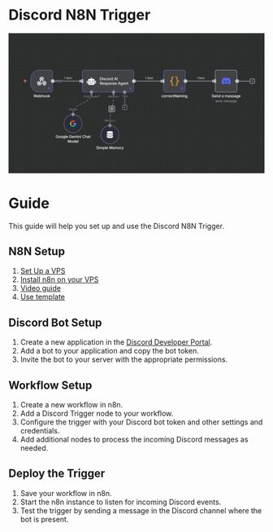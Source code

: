 # Discord N8N Trigger
![alt text](images/project.png)

# Guide
This guide will help you set up and use the Discord N8N Trigger.

## N8N Setup

1. [Set Up a VPS](https://youtu.be/F-9KWQByeU0?si=idrEg3JvuCxr23Pd)
2. [Install n8n on your VPS](https://docs.n8n.io/getting-started/installation/)
3. [Video guide](https://youtu.be/ONgECvZNI3o?si=n_-jegtGBtzs9BZB)
4. [Use template](https://n8n.io/workflows/3456-automated-discord-chatbot-for-chat-interaction-in-channel-using-gemini-20-flash/)

## Discord Bot Setup

1. Create a new application in the [Discord Developer Portal](https://discord.com/developers/applications).
2. Add a bot to your application and copy the bot token.
3. Invite the bot to your server with the appropriate permissions.

## Workflow Setup

1. Create a new workflow in n8n.
2. Add a Discord Trigger node to your workflow.
3. Configure the trigger with your Discord bot token and other settings and credentials.
4. Add additional nodes to process the incoming Discord messages as needed.

## Deploy the Trigger

1. Save your workflow in n8n.
2. Start the n8n instance to listen for incoming Discord events.
3. Test the trigger by sending a message in the Discord channel where the bot is present.